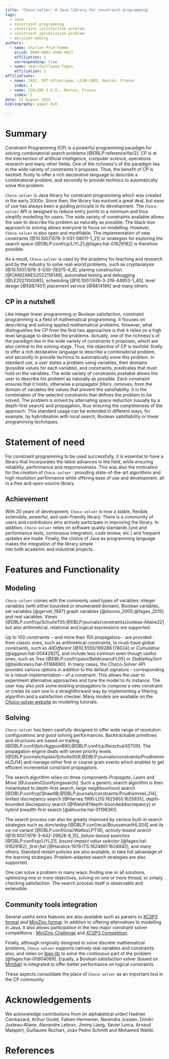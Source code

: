 ```yaml
---
title: 'Choco-solver: A Java library for constraint programming'
tags:
  - Java
  - constraint programming
  - constraint satisfaction problem
  - constraint optimisation problem
  - decision making 
authors:
  - name: Charles Prud'homme
    orcid: 0000-0002-4546-9027
    affiliation: 1
    corresponding: true
  - name: Jean-Guillaume Fages
    affiliation: 2
affiliations:
  - name: TASC, IMT-Atlantique, LS2N-CNRS, Nantes, France
    index: 1
  - name: COSLING S.A.S., Nantes, France
    index: 2
date: 25 August 2022
bibliography: paper.bib

---
```


# Summary

Constraint Programming (CP) is a powerful programming paradigm for solving 
combinatorial search problems [@DBLP:reference/fai/2].
CP is at the intersection of artificial intelligence, computer science, operations research and many other fields.
One of the richness's of the paradigm lies in the wide variety of constraints it proposes. 
Thus, the benefit of CP is twofold: firstly to offer a rich declarative language to describe a combinatorial problem, 
and secondly to provide technics to automatically solve this problem.

`Choco-solver` is Java library for constraint programming which was created in the early 2000s.
Since then, the library has evolved a great deal, but ease of use has always been a guiding principle in its development.
The `Choco-solver` API is designed to reduce entry points to a minimum and thus simplify modelling for users.
The wide variety of constraints available allows the user to describe his problem as naturally as possible.
The black-box approach to solving allows everyone to focus on modelling.
However, `Choco-solver` is also open and modifiable.
The implementation of new constraints [@10.1007/978-3-031-08011-1_21] 
or strategies for exploring the search space [@DBLP:conf/cp/LiYL21;@fages:hal-01629182] 
is therefore possible.

As a result, `Choco-solver` is used by the academy for teaching and research and by the industry to solve real-world problems, 
such as cryptanalysis [@10.1007/978-3-030-78375-4_8],
planing construction [@CANIZARES2022116149], 
automated testing and debugging [@LE2021100085],
scheduling [@10.1007/978-3-319-44953-1_40],
level design [@5887401]
placement service [@8814186] and many others.
             
## CP in a nutshell
Like integer linear programming or Boolean satisfaction, constraint programming is a field of mathematical programming.
It focuses on describing and solving applied mathematical problems.
However, what distinguishes the CP from the first two approaches is that it relies on a high level language to 
describe the problems. 
Actually, one of the richness's of the paradigm lies in the wide variety of constraints 
it proposes, which are also central to the solving stage. 
Thus, the objective of CP is twofold: firstly to offer a rich declarative language to describe a combinatorial problem, 
and secondly to provide technics to automatically solve this problem.
In standard use, a user states a problem using variables, their domains (possible values for each
variable), and constraints, predicates that must hold on the variables.
The wide variety of constraints available allows the user to describe his problem as naturally as possible.
Each constraint ensures that it holds, otherwise a propagator *filters* ,removes, 
from the domain of variables the values that prevent the satisfiability.
It is the combination of the selected constraints that defines the problem to be solved.
The problem is solved by alternating space reduction (usually by a depth-first search) and propagation, 
thus ensuring the completeness of the approach.
This standard usage can be extended in different ways, for example, by hybridisation with local search, 
Boolean satisfiability or linear programming techniques.

# Statement of need
For constraint programming to be used successfully, it is essential to have a library that incorporates the latest 
advances in the field, while ensuring reliability, performance and responsiveness.
This was also the motivation for the creation of `Choco-solver` :  providing state-of-the-art algorithms 
and high resolution performance 
while offering ease of use and development, all in a free and open-source library.


## Achievement
With 20 years of development, `Choco-solver` is now a stable, flexible, extensible, powerful, 
and user-friendly library. 
There is a community of users and contributors who actively participate in improving the library. 
In addition, `Choco-solver` relies on software quality standards (unit and performance tests, continuous integration, 
code review, etc.) and frequent updates are made.
Finally, the choice of Java as programming language makes the integration of the library simple  
into both academic and industrial projects.

# Features and Functionality

## Modeling                                                        

`Choco-solver` comes with the commonly used types of variables: 
integer variables (with either bounded or enumerated domain), 
Boolean variables, set variables [@gervet_1997] graph variables [@dooms_2005;@fages_2015] and real variables. 
Views [@DBLP:conf/cp/SchulteT05;@DBLP:journals/constraints/Justeau-Allaire22] 
but also arithmetical, relational and logical expressions are supported.

Up to 100 constraints --and more than 150 propagators-- are provided : 
from classic ones, such as arithmetical constraints, 
to  must-have global constraints, such as *AllDifferent* [@10.5555/199288.178024] or *Cumulative* [@aggoun:hal-00442821],
and include less common even though useful ones, such as  *Tree* [@DBLP:conf/cpaior/BeldiceanuFL05] 
or *StableKeySort* [@beldiceanu:hal-01186680].
In many cases, the Choco-Solver API provides various options in addition to the default signature - 
corresponding to a robust implementation – of a constraint. 
This allows the user to experiment alternative approaches and tune the model to its instance. 
The user may also pick some existing propagators to compose a new constraint or 
create its own one in a straightforward way by implementing a filtering algorithm and a satisfaction checker.
Many models are available on the [Choco-solver website](https://choco-solver.org/tutos/) as modelling tutorials.

                           
## Solving

`Choco-solver` has been carefully designed to offer wide range of resolution configurations 
and good solving performances.
Backtrackable primitives and structures are based on trailing [@DBLP:conf/jfplc/AggounB90;@DBLP:conf/cp/ReischukSST09].
The propagation engine deals with seven priority levels [@DBLP:journals/toplas/SchulteS08;@DBLP:journals/constraints/PrudhommeLDJ14] 
and manage either fine or coarse grain events which enables to get efficient incremental constraint propagators.

The search algorithm relies on three components *Propagate*, *Learn* and *Move* [@Jussien02unifyingsearch].
Such a generic search algorithm is then instantiated to depth-first search,
large neighbourhood search [@DBLP:conf/cp/Shaw98;@DBLP:journals/constraints/PrudhommeLJ14], 
limited discrepancy search [@Harvey:1995:LDS:1625855.1625935], 
depth-bounded discrepancy search [@Walsh97depth-boundeddiscrepancy] or 
hybrid breadth-first search [@allouche:hal-01198361].


The search process can also be greatly improved by various built-in search strategies such as 
*dom/wdeg* [@DBLP:conf/ecai/BoussemartHLS04] and its *ca-cd* variant [@DBLP:conf/ictai/WattezLPT19], 
*activity-based search* [@10.1007/978-3-642-29828-8_15], *failure-based searches* [@DBLP:conf/cp/LiYL21], 
*bound-impact value selector* [@fages:hal-01629182], *first-fail* [@Haralick:1979:ITS:1624861.1624942], and many others. 
Standard restart policies are also available, to take full advantage of the learning strategies.
Problem-adapted search strategies are also supported.

One can solve a problem in many ways:  finding one or all solutions, 
optimizing one or more objectives,
solving on one or more thread, 
or simply checking satisfaction.
The search process itself is observable and extensible.

## Community tools integration

Several useful extra features are also available such as parsers to [XCSP3 format](http://xcsp.org/) 
and [MiniZinc format](https://www.minizinc.org/resources.html). 
In addition to offering alternatives to modelling in Java, 
it also allows participation in the two major constraint solver competitions :
[MiniZinc Challenge](https://www.minizinc.org/challenge.html) and [XCSP3 Competition](http://www.xcsp.org/competitions/).

Finally, although originally designed to solve discrete mathematical problems, 
`Choco-solver` supports natively real variables and constraints also, and relies on [Ibex-lib](http://www.ibex-lib.org/) 
 to solve the continuous part of the problem [@fages:hal-00904069].
Equally, a Boolean satisfaction solver (based on [MiniSat](http://minisat.se/Main.html)) is integrated 
to offer better performance on logical constraints.

These aspects consolidate the place of `Choco-solver` as an important tool in the CP community.                                                                                                                         


# Acknowledgements

We acknowledge contributions from (in alphabetical order) 
Hadrien Cambazard, Arthur Godet, Fabien Hermenier, Narendra Jussien, Dimitri Justeau-Allaire, 
Alexandre Lebrun, Jimmy Liang, Xavier Lorca, Arnaud Malapert, 
Guillaume Rochart, João Pedro Schmitt and Mohamed Wahbi.  

# References